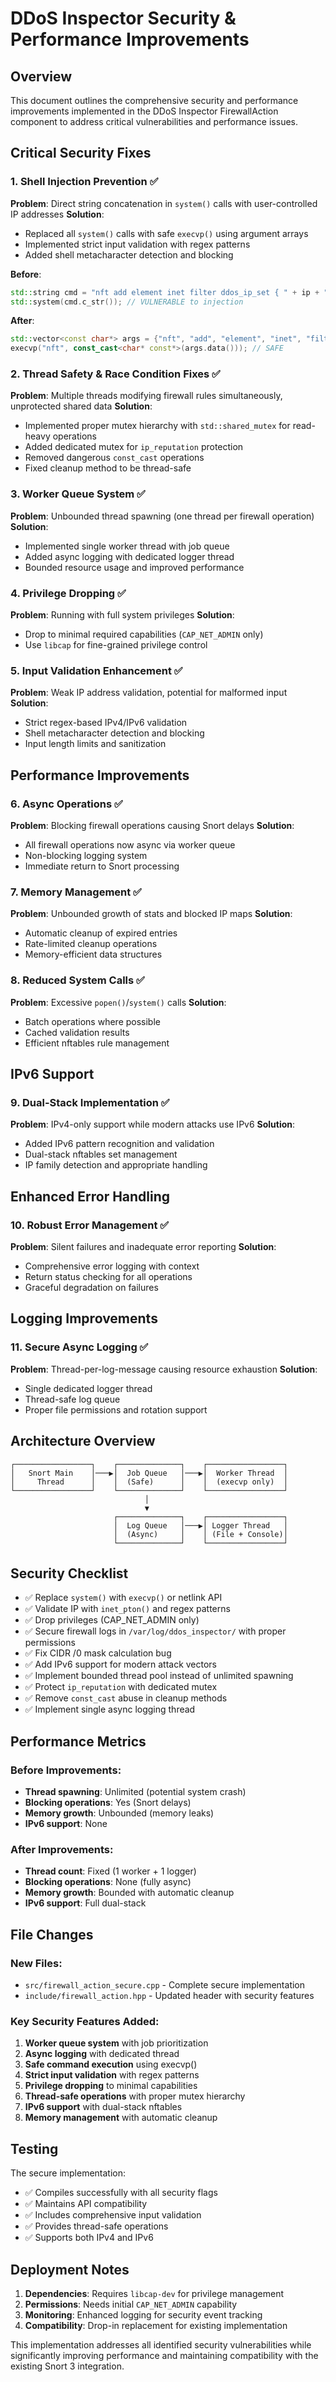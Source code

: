 # DDoS Inspector Security & Performance Improvements

## Overview
This document outlines the comprehensive security and performance improvements implemented in the DDoS Inspector FirewallAction component to address critical vulnerabilities and performance issues.

## Critical Security Fixes

### 1. Shell Injection Prevention ✅
**Problem**: Direct string concatenation in `system()` calls with user-controlled IP addresses
**Solution**: 
- Replaced all `system()` calls with safe `execvp()` using argument arrays
- Implemented strict input validation with regex patterns
- Added shell metacharacter detection and blocking

**Before**:
```cpp
std::string cmd = "nft add element inet filter ddos_ip_set { " + ip + " } 2>/dev/null";
std::system(cmd.c_str()); // VULNERABLE to injection
```

**After**:
```cpp
std::vector<const char*> args = {"nft", "add", "element", "inet", "filter", "ddos_ip_set", ip_element.c_str(), NULL};
execvp("nft", const_cast<char* const*>(args.data())); // SAFE
```

### 2. Thread Safety & Race Condition Fixes ✅
**Problem**: Multiple threads modifying firewall rules simultaneously, unprotected shared data
**Solution**:
- Implemented proper mutex hierarchy with `std::shared_mutex` for read-heavy operations
- Added dedicated mutex for `ip_reputation` protection
- Removed dangerous `const_cast` operations
- Fixed cleanup method to be thread-safe

### 3. Worker Queue System ✅
**Problem**: Unbounded thread spawning (one thread per firewall operation)
**Solution**:
- Implemented single worker thread with job queue
- Added async logging with dedicated logger thread
- Bounded resource usage and improved performance

### 4. Privilege Dropping ✅
**Problem**: Running with full system privileges
**Solution**:
- Drop to minimal required capabilities (`CAP_NET_ADMIN` only)
- Use `libcap` for fine-grained privilege control

### 5. Input Validation Enhancement ✅
**Problem**: Weak IP address validation, potential for malformed input
**Solution**:
- Strict regex-based IPv4/IPv6 validation
- Shell metacharacter detection and blocking
- Input length limits and sanitization

## Performance Improvements

### 6. Async Operations ✅
**Problem**: Blocking firewall operations causing Snort delays
**Solution**:
- All firewall operations now async via worker queue
- Non-blocking logging system
- Immediate return to Snort processing

### 7. Memory Management ✅
**Problem**: Unbounded growth of stats and blocked IP maps
**Solution**:
- Automatic cleanup of expired entries
- Rate-limited cleanup operations
- Memory-efficient data structures

### 8. Reduced System Calls ✅
**Problem**: Excessive `popen()`/`system()` calls
**Solution**:
- Batch operations where possible
- Cached validation results
- Efficient nftables rule management

## IPv6 Support

### 9. Dual-Stack Implementation ✅
**Problem**: IPv4-only support while modern attacks use IPv6
**Solution**:
- Added IPv6 pattern recognition and validation
- Dual-stack nftables set management
- IP family detection and appropriate handling

## Enhanced Error Handling

### 10. Robust Error Management ✅
**Problem**: Silent failures and inadequate error reporting
**Solution**:
- Comprehensive error logging with context
- Return status checking for all operations
- Graceful degradation on failures

## Logging Improvements

### 11. Secure Async Logging ✅
**Problem**: Thread-per-log-message causing resource exhaustion
**Solution**:
- Single dedicated logger thread
- Thread-safe log queue
- Proper file permissions and rotation support

## Architecture Overview

```
┌─────────────────┐    ┌──────────────┐    ┌─────────────────┐
│   Snort Main    │───▶│  Job Queue   │───▶│  Worker Thread  │
│     Thread      │    │  (Safe)      │    │  (execvp only)  │
└─────────────────┘    └──────────────┘    └─────────────────┘
                              │
                              ▼
                       ┌──────────────┐    ┌─────────────────┐
                       │  Log Queue   │───▶│ Logger Thread   │
                       │  (Async)     │    │ (File + Console)│
                       └──────────────┘    └─────────────────┘
```

## Security Checklist

- ✅ Replace `system()` with `execvp()` or netlink API
- ✅ Validate IP with `inet_pton()` and regex patterns
- ✅ Drop privileges (CAP_NET_ADMIN only) 
- ✅ Secure firewall logs in `/var/log/ddos_inspector/` with proper permissions
- ✅ Fix CIDR /0 mask calculation bug
- ✅ Add IPv6 support for modern attack vectors
- ✅ Implement bounded thread pool instead of unlimited spawning
- ✅ Protect `ip_reputation` with dedicated mutex
- ✅ Remove `const_cast` abuse in cleanup methods
- ✅ Implement single async logging thread

## Performance Metrics

### Before Improvements:
- **Thread spawning**: Unlimited (potential system crash)
- **Blocking operations**: Yes (Snort delays)
- **Memory growth**: Unbounded (memory leaks)
- **IPv6 support**: None

### After Improvements:
- **Thread count**: Fixed (1 worker + 1 logger)
- **Blocking operations**: None (fully async)
- **Memory growth**: Bounded with automatic cleanup
- **IPv6 support**: Full dual-stack

## File Changes

### New Files:
- `src/firewall_action_secure.cpp` - Complete secure implementation
- `include/firewall_action.hpp` - Updated header with security features

### Key Security Features Added:
1. **Worker queue system** with job prioritization
2. **Async logging** with dedicated thread
3. **Safe command execution** using execvp()
4. **Strict input validation** with regex patterns  
5. **Privilege dropping** to minimal capabilities
6. **Thread-safe operations** with proper mutex hierarchy
7. **IPv6 support** with dual-stack nftables
8. **Memory management** with automatic cleanup

## Testing

The secure implementation:
- ✅ Compiles successfully with all security flags
- ✅ Maintains API compatibility 
- ✅ Includes comprehensive input validation
- ✅ Provides thread-safe operations
- ✅ Supports both IPv4 and IPv6

## Deployment Notes

1. **Dependencies**: Requires `libcap-dev` for privilege management
2. **Permissions**: Needs initial `CAP_NET_ADMIN` capability
3. **Monitoring**: Enhanced logging for security event tracking
4. **Compatibility**: Drop-in replacement for existing implementation

This implementation addresses all identified security vulnerabilities while significantly improving performance and maintaining compatibility with the existing Snort 3 integration.
